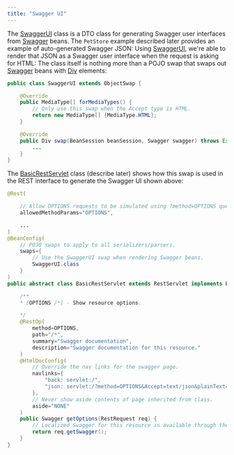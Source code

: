 ```yaml
---
title: "Swagger UI"
---
```


The [SwaggerUI](../apidocs/org/apache/juneau/dto/swagger/ui/SwaggerUI.html) class is a DTO class for generating Swagger user interfaces
from [Swagger](../apidocs/org/apache/juneau/dto/swagger/Swagger.html) beans.
The `PetStore` example described later provides an example of auto-generated Swagger JSON:
Using [SwaggerUI](../apidocs/org/apache/juneau/dto/swagger/ui/SwaggerUI.html), we're able to render that JSON as a Swagger user interface
when the request is asking for HTML:
The class itself is nothing more than a POJO swap that swaps out [Swagger](../apidocs/org/apache/juneau/dto/swagger/Swagger.html) beans
with [Div](../apidocs/org/apache/juneau/dto/html5/Div.html) elements:

```java
public class SwaggerUI extends ObjectSwap {

    @Override
    public MediaType[] forMediaTypes() {
        // Only use this swap when the Accept type is HTML.
        return new MediaType[] {MediaType.HTML};
    }

    @Override
    public Div swap(BeanSession beanSession, Swagger swagger) throws Exception {
        ...
    }
}
```


The [BasicRestServlet](../apidocs/org/apache/juneau/rest/servlet/BasicRestServlet.html) class (describe later) shows how this swap is used in the REST interface to
generate the Swagger UI shown above:

```java
@Rest(

    // Allow OPTIONS requests to be simulated using ?method=OPTIONS query parameter.
    allowedMethodParams="OPTIONS",

    ...
)
@BeanConfig(
    // POJO swaps to apply to all serializers/parsers.
    swaps={
        // Use the SwaggerUI swap when rendering Swagger beans.
        SwaggerUI.class
    }
)
public abstract class BasicRestServlet extends RestServlet implements BasicRestConfig {

    /**
    * [OPTIONS /*] - Show resource options.

    */
    @RestOp(
        method=OPTIONS,
        path="/*",
        summary="Swagger documentation",
        description="Swagger documentation for this resource."
    )
    @HtmlDocConfig(
        // Override the nav links for the swagger page.
        navlinks={
            "back: servlet:/",
            "json: servlet:/?method=OPTIONS&Accept=text/json&plainText=true"
        },
        // Never show aside contents of page inherited from class.
        aside="NONE"
    )
    public Swagger getOptions(RestRequest req) {
        // Localized Swagger for this resource is available through the RestRequest object.
        return req.getSwagger();
    }
}

```
